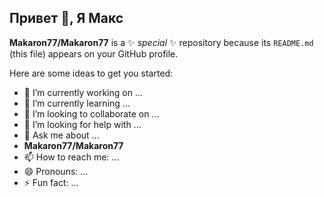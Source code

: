 
## Привет 👋, Я Макс


**Makaron77/Makaron77** is a ✨ _special_ ✨ repository because its `README.md` (this file) appears on your GitHub profile.

Here are some ideas to get you started:

- 🔭 I’m currently working on ...
- 🌱 I’m currently learning ...
- 👯 I’m looking to collaborate on ...
- 🤔 I’m looking for help with ...
- 💬 Ask me about ...
- **Makaron77/Makaron77**
- 📫 How to reach me: ...
- 😄 Pronouns: ...
- ⚡ Fun fact: ...

